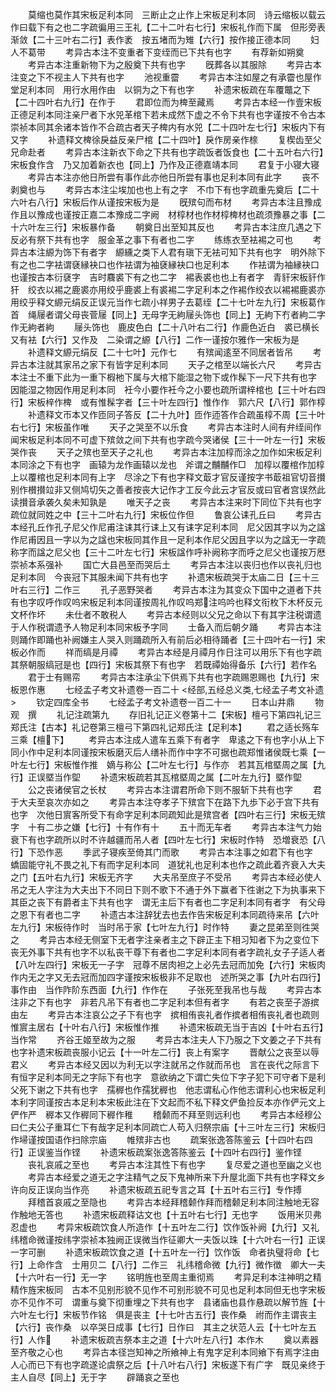 <!-- { "loadSidebar": true } -->
　　莫缩也莫作其宋板足利本同　三断止之止作上宋板足利本同　诗云缩板以载云作曰载下有之也二字疏徧用三王礼【二十二叶右七行】宋板礼作而下属　但形旁表渐敛【二十三叶右二行】表作袤　按五堵而为雉【六行】按作接正德本同
　　妇人不葛带
　　考异古本注不变重者下变绖而已下共有也字
　　有荐新如朔奠
　　考异古本注重新物下为之殷奠下共有也字
　　旣葬各以其服除
　　考异古本注变之下不视主人下共有也字
　　池视重霤
　　考异古本注如屋之有承霤也屋作堂足利本同　用行水用作由　以铜为之下有也字
　　补遗宋板疏在车覆鼈之下【二十四叶右九行】在作于
　　君即位而为椑至藏焉
　　考异古本经一作壹宋板正德足利本同注亲尸者下水兕革棺下若未成然下虚之不令下共有也字谨按不令古本崇祯本同其余诸本皆作不合疏古者天子椑内有水兕【二十四叶左七行】宋板内下有又字
　　补遗释文椑徐戾益反亲尸棺【二十四叶】戾作房亲作榇
　　复楔齿至父兄命赴者
　　考异古本注新衣下命之下共有也字疏饭者饭食也【二十五叶右六行】宋板食作含　乃又加着新衣也【同上】乃作及正德嘉靖本同
　　君复于小寝大寝
　　考异古本注亦他日所尝有事作此亦他日所尝有事也足利本同有此字
　　丧不剥奠也与
　　考异古本注尘埃加也也上有之字　不巾下有也字疏重先奠后【二十六叶右八行】宋板后作从谨按宋板为是
　　旣殡句而布材
　　考异古本注且豫成作且以豫成也谨按正嘉二本豫成二字阙　材椁材也作材椁椑材也疏须豫暴之事【二十六叶左三行】宋板暴作备
　　朝奠日出至知其反也
　　考异古本注庶几遇之下反必有祭下共有也字　服金革之事下有者也二字
　　练练衣至袪裼之可也
　　考异古本注縓为饰下有者字　縓纁之类下人君有瑱下无袪可知下共有也字　明外除下有之也二字袪谓褎縁袂口也作袪谓为袖褎縁袂口也足利本
　　作袪谓为袖縁袂口也谨按古本衍褎字　吉时麛裘下有之也二字　裼表裘也也上有者字　青豻宋板豻作犴　绞衣以裼之鹿裘亦用绞乎鹿裘上有裘裼二字足利本之作裼作绞衣以裼裼鹿裘亦用绞乎释文縓元绢反正误元当作七疏小祥男子去葛绖【二十七叶左九行】宋板葛作首　绳屦者谓父母丧菅屦【同上】无母字无絇屦头饰也【同上】无絇下冇者絇二字作无絇者絇
　　屦头饰也　鹿皮色白【二十八叶右二行】作鹿色近白　裘已横长又有袪【六行】又作及　二染谓之縓【八行】二作一谨按尔雅作一宋板为是
　　补遗释文縓元绢反【二十七叶】元作七
　　有殡闻逺至不同居者皆吊
　　考异古本注就其家吊之家下有皆字足利本同
　　天子之棺至以端长六尺
　　考异古本注士不重下此为一重下椵杝下属与大棺下能湿之物下或作髹下一尺下共有也字　因能湿之物因作用足利本同　衽今小要作衽今之小要也疏所谓梓棺也【三十叶右四行】宋板梓作椑　或有惟髹字者【三十叶左四行】惟作作　郭六尺【八行】郭作椁
　　补遗释文帀本又作匝同子答反【二十九叶】匝作迊答作合疏虽椁不周【三十叶右七行】宋板虽作唯
　　天子之哭至不以乐食
　　考异古本注时人间有弁绖间作闻宋板足利本同不可虚下殡敛之间下共有也字疏今哭诸侯【三十一叶左一行】宋板哭作丧
　　天子之殡也至天子之礼也
　　考异古本注加椁而涂之加作如宋板足利本同涂之下有也字　画辕为龙作画辕以龙也　斧谓之黼黼作□　加椁以覆棺作加椁上以覆棺也足利本同有上字　尽涂之下有也字释文菆才官反谨按字书菆祖官切音攅别作櫕攅竝非又侧鸠切矢之善者按丧大记作才工反今此云才官反或曰官者宫误然此读攅音承袭久矣未知孰是
　　唯天子之丧
　　考异古本注来时下同位下共有也字疏位就同姓之中【三十二叶右九行】宋板位作但
　　鲁哀公诔孔丘曰
　　考异古本经孔丘作孔子尼父作尼甫注诔其行诔上又有诔字足利本同　尼父因其字以为之諡作尼甫因且一字以为之諡也宋板同其作且一足利本作尼父因且字以为之諡无一字疏称字而諡之尼父也【三十二叶左七行】宋板諡作呼补阙称字而呼之尼父也谨按万厯崇祯本系强补
　　国亡大县邑至而哭后土
　　考异古本注以丧归也作以丧礼归也足利本同　今丧冠下其服未闻下共有也字
　　补遗宋板疏哭于太庙二日【三十三叶右三行】二作三
　　孔子恶野哭者
　　考异古本注为其变众下国中之道者下共有也字叹呼作叹呜宋板足利本同谨按周礼作叹呜郑注呜吟也释文衔枚下木杯反元文杯作坏
　　未仕者不敢税人
　　考异古本经则以父兄之命以下有其字注税谓遗于人作税谓遗予人物足利本同宋板予字同
　　士备入而后朝夕踊
　　考异古本注则踊作即踊也补阙嫌主人哭入则踊疏所入有前后必相待踊者【三十四叶右一行】宋板必作而
　　祥而缟是月禫
　　考异古本经是月禫月作日注可以用乐下有也字疏其祭朝服缟冠是也【四行】宋板其祭下有也字　若既禫始得备乐【六行】若作名
　　君于士有赐帟
　　考异古本注承尘下供焉下共有也字疏赐恩赐也【九行】宋板恩作惠
　　七经孟子考文补遗卷一百二十
<经部,五经总义类,七经孟子考文补遗>
　　钦定四库全书
　　七经孟子考文补遗卷一百二十一
　　日本山井鼎
　　物观　撰
　　礼记注疏第九
　　存旧礼记正义卷第十二【宋板】檀弓下第四礼记三郑氏注【古本】礼记卷第三檀弓下第四礼记郑氏注【足利本】
　　君之适长殇车三乘【檀下】
　　考异古本注成人遣车五乘下有者字　卑逺之下有也字小从上下同小作中足利本同谨按宋板磨灭后人缮补而作中字不可据也疏郑惟诸侯既七乘【一叶左七行】宋板惟作推　嫡与称公【二叶左七行】与作亦　若其瓦棺塈周之属【九行】正误塈当作堲
　　补遗宋板疏若其瓦棺塈周之属【二叶左九行】塈作堲
　　公之丧诸侯官之长杖
　　考异古本注谓君所命下则不服斩下共有也字
　　君于大夫至哀次亦如之
　　考异古本注夺孝子下殡宫下在路下九歩下必于宫下共有也字　次他日賔客所受下有命字足利本同疏知此是殡宫者【四叶右三行】宋板无殡字　十有二歩之嫌【七行】十有作有十
　　五十而无车者
　　考异古本注气力始衰下有也字疏所以时不许越疆而吊人者【四叶左七行】宋板时作特　恐増衰恐【八行】下恐作恶
　　季武子寝疾至倚其门而歌
　　考异古本注事之如君下有也字　蟜固能守礼不畏之礼下有而字足利本同　道犹礼也足利本也作之疏此着齐衰入大夫之门【五叶右九行】宋板无齐字
　　大夫吊至庶子不受吊
　　考异古本经必使人吊之无人字注为大夫出下不同日下则不歌下不通于外下赢者下徃谢之下为执事来下其臣之丧下有爵者主下共有也字　谓无主后下有者也二字足利本同有者字　有父母之恩下有者也二字
　　补遗古本注辞犹去也去作告宋板足利本同疏待来吊【六叶左九行】宋板待作时　当时吊于家【七叶左九行】时作特
　　妻之昆弟至则徃哭之
　　考异古本经无侧室下无者字注亲者主之下辟正主下相习知者下为之变位下丧无外事下共有也字不以私丧干尊下有者也二字足利本同有者字疏礼女子子适人者【八叶左四行】宋板无一子字　冠尊不居肉袒之上必先去冠而加免【六行】宋板肉作内无之字又无去冠而加四字谨按宋板极非不足取也　述所哭之事【九叶右四行】事作由　当作阼阶东西面【九行】作作在
　　子张死至我吊也与哉
　　考异古本注非之下有也字　非若凡吊下有者也二字足利本但有者字
　　有若之丧至子游摈由左
　　考异古本注哀公之子下有也字　摈相侑丧礼者作摈者相侑丧礼者也疏则惟賔主居右【十叶右八行】宋板惟作推
　　补遗宋板疏无当于吉凶【十叶右五行】当作常
　　齐谷王姬至故为之服
　　考异古本注夫人下乃服之下文姜之子下共有也字补遗宋板疏丧服小记云【十一叶左二行】丧上有案字
　　晋献公之丧至以辱君义
　　考异古本经又因以为利无以字注就吊之作就而吊也　言在丧代之际言下有恒字足利本同无之字际下有也字　意欲纳之下谓亡失位下字子犯下可守者下是利父死下谢之下共有也字　孺稺也作孺犹稺也　他志谓私心作他志谓利心也宋板足利本利字同谨按古本足利本宋板此注在下文起而不私下释文俨鱼捡反本亦作俨元文上俨作严　稺本又作稺同下稺作稚
　　稽颡而不拜至则远利也
　　考异古本经穆公曰仁夫公子重耳仁下有哉字足利本同疏亡人苟入归祭宗庙【十三叶左三行】宋板归作埽谨按国语作扫除宗庙
　　帷殡非古也
　　疏案张逸答陈鉴云【十四叶右四行】正误鉴当作铿
　　补遗宋板疏案张逸答陈鉴云【十四叶右四行】鉴作铿
　　丧礼哀戚之至也
　　考异古本注其性下有也字
　　复尽爱之道也至幽之义也
　　考异古本经爱之道无之字注精气之反下鬼神所来下升屋北面下共有也字释文乡许向反正误向当作亮
　　补遗宋板疏五祀专言之耳【十五叶右三行】专作搏
　　拜稽首哀戚之至隐也
　　考异古本经拜稽颡作拜而稽颡足利本同注触地无容作触地无答也
　　补遗宋板疏释诂文也【十五叶右七行】无也字
　　饭用米贝弗忍虚也
　　考异宋板疏饮食人所造作【十五叶左二行】饮作饭补阙【九行】又礼纬稽命微谨按纬字崇祯本独阙正误微当作征卿大一夫饭以珠【十六叶右一行】正误一字可删
　　补遗宋板疏饮食之道【十五叶左一行】饮作饭　命者执璧将命【七行】上命作含　士用贝二【八行】二作三　礼纬稽命微【九行】微作徴　卿大一夫【十六叶右一行】无一字
　　铭明旌也至周主重彻焉
　　考异足利本注神明之精精作旌宋板同　古本不见别形貌不见作不可别形貌不可见也足利本同但无也字宋板亦不见作不可　谓重与奠下彻重埋之下共有也字　县诸庙也县作悬疏以解节旌【十六叶左七行】宋板节作铭　俱是丧主【十七叶古五行】丧作桑　祔而作主谓丧主【六行】丧作桑　以卒哭日成事【七行】日作曰　其主之状范人云【十七叶左五行】人作
　　补遗宋板疏吉祭本主之道【十六叶左八行】本作木
　　奠以素器至齐敬之心也
　　考异古本径岂知神之所飨神上有鬼字足利本同飨下有焉字注由人心而已下有也字疏遂论虞祭之后【十八叶右八行】宋板遂下有广字　既见亲终于主人自尽【同上】无于字
　　辟踊哀之至也
